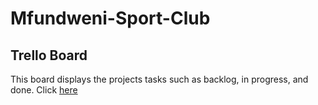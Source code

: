 # Mfundweni-Sport-Club

## Trello Board
This board displays the projects tasks such as backlog, in progress, and done. Click <a href="https://trello.com/b/qZvuxTI8/msc-to-do-list">here</a>
